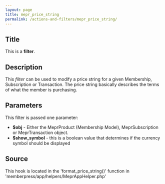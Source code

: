 ```yaml
---
layout: page
title: mepr_price_string
permalink: /actions-and-filters/mepr_price_string/
---
```


## Title

This is a **filter**.

## Description

This *filter* can be used to modify a price string for a given Membership, Subscription or Transaction. The price string basically describes the terms of what the member is purchasing. 

## Parameters

This filter is passed one parameter:

- __$obj__ - Either the MeprProduct (Membership Model), MeprSubscription or MeprTransaction object.
- __$show_symbol__ - this is a boolean value that determines if the currency symbol should be displayed

## Source

This hook is located in the 'format_price_string()' function in 'memberpress/app/helpers/MeprAppHelper.php'
